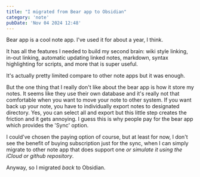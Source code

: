 ```yaml
---
title: "I migrated from Bear app to Obsidian"
category: 'note'
pubDate: 'Nov 04 2024 12:48'
---
```


Bear app is a cool note app. I've used it for about a year, I think.

It has all the features I needed to build my second brain: wiki style linking, in-out linking, automatic updating linked notes, markdown, syntax highlighting for scripts, and more that is super useful.

It's actually pretty limited compare to other note apps but it was enough.

But the one thing that I really don't like about the bear app is how it store my notes. It seems like they use their own database and it's really not that comfortable when you want to move your note to other system. If you want back up your note, you have to individually export notes to designated directory. Yes, you can select all and export but this little step creates the friction and it gets annoying. I guess this is why people pay for the bear app which provides the 'Sync' option.

I could've chosen the paying option of course, but at least for now, I don't see the benefit of buying subscription just for the sync, when I can simply migrate to other note app that does support one _or simulate it using the iCloud or github repository_.

Anyway, so I migrated _back_ to Obsidian.